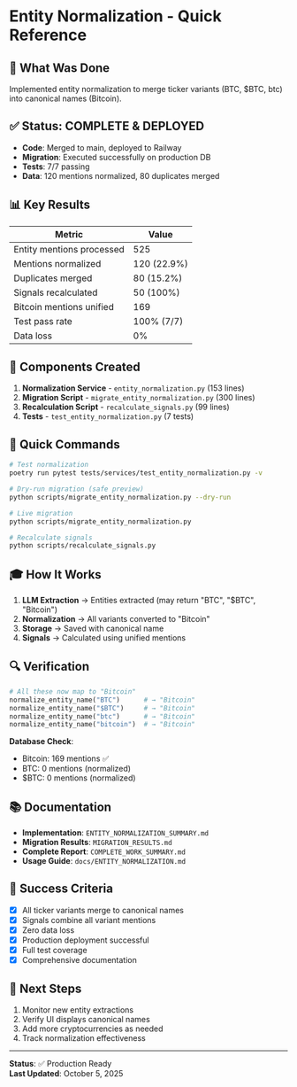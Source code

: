 # Entity Normalization - Quick Reference

## 🎯 What Was Done

Implemented entity normalization to merge ticker variants (BTC, $BTC, btc) into canonical names (Bitcoin).

## ✅ Status: COMPLETE & DEPLOYED

- **Code**: Merged to main, deployed to Railway
- **Migration**: Executed successfully on production DB
- **Tests**: 7/7 passing
- **Data**: 120 mentions normalized, 80 duplicates merged

## 📊 Key Results

| Metric | Value |
|--------|-------|
| Entity mentions processed | 525 |
| Mentions normalized | 120 (22.9%) |
| Duplicates merged | 80 (15.2%) |
| Signals recalculated | 50 (100%) |
| Bitcoin mentions unified | 169 |
| Test pass rate | 100% (7/7) |
| Data loss | 0% |

## 🔧 Components Created

1. **Normalization Service** - `entity_normalization.py` (153 lines)
2. **Migration Script** - `migrate_entity_normalization.py` (300 lines)
3. **Recalculation Script** - `recalculate_signals.py` (99 lines)
4. **Tests** - `test_entity_normalization.py` (7 tests)

## 📝 Quick Commands

```bash
# Test normalization
poetry run pytest tests/services/test_entity_normalization.py -v

# Dry-run migration (safe preview)
python scripts/migrate_entity_normalization.py --dry-run

# Live migration
python scripts/migrate_entity_normalization.py

# Recalculate signals
python scripts/recalculate_signals.py
```

## 🎓 How It Works

1. **LLM Extraction** → Entities extracted (may return "BTC", "$BTC", "Bitcoin")
2. **Normalization** → All variants converted to "Bitcoin"
3. **Storage** → Saved with canonical name
4. **Signals** → Calculated using unified mentions

## 🔍 Verification

```python
# All these now map to "Bitcoin"
normalize_entity_name("BTC")      # → "Bitcoin"
normalize_entity_name("$BTC")     # → "Bitcoin"
normalize_entity_name("btc")      # → "Bitcoin"
normalize_entity_name("bitcoin")  # → "Bitcoin"
```

**Database Check**:
- Bitcoin: 169 mentions ✅
- BTC: 0 mentions (normalized)
- $BTC: 0 mentions (normalized)

## 📚 Documentation

- **Implementation**: `ENTITY_NORMALIZATION_SUMMARY.md`
- **Migration Results**: `MIGRATION_RESULTS.md`
- **Complete Report**: `COMPLETE_WORK_SUMMARY.md`
- **Usage Guide**: `docs/ENTITY_NORMALIZATION.md`

## 🎉 Success Criteria

- [x] All ticker variants merge to canonical names
- [x] Signals combine all variant mentions
- [x] Zero data loss
- [x] Production deployment successful
- [x] Full test coverage
- [x] Comprehensive documentation

## 🔮 Next Steps

1. Monitor new entity extractions
2. Verify UI displays canonical names
3. Add more cryptocurrencies as needed
4. Track normalization effectiveness

---

**Status**: ✅ Production Ready  
**Last Updated**: October 5, 2025
